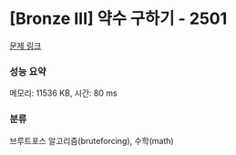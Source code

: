 # [Bronze III] 약수 구하기 - 2501 

[문제 링크](https://www.acmicpc.net/problem/2501) 

### 성능 요약

메모리: 11536 KB, 시간: 80 ms

### 분류

브루트포스 알고리즘(bruteforcing), 수학(math)

